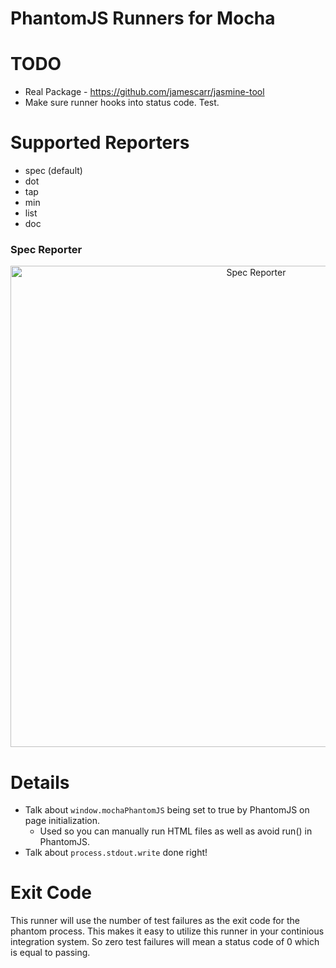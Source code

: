 # PhantomJS Runners for Mocha


# TODO

* Real Package - https://github.com/jamescarr/jasmine-tool
* Make sure runner hooks into status code. Test.


# Supported Reporters

* spec (default)
* dot
* tap
* min
* list
* doc

### Spec Reporter

<div style="text-align:center;">
  <img src="https://raw.github.com/metaskills/mocha-phantomjs/master/public/images/reporter_spec.gif" alt="Spec Reporter" width="770">
</div>



# Details

* Talk about `window.mochaPhantomJS` being set to true by PhantomJS on page initialization.
  - Used so you can manually run HTML files as well as avoid run() in PhantomJS.
* Talk about `process.stdout.write` done right!


# Exit Code

This runner will use the number of test failures as the exit code for the phantom process. This makes it easy to utilize this runner in your continious integration system. So zero test failures will mean a status code of 0 which is equal to passing. 


<style type="text/css">
  section { width: 782px; }
</style>

